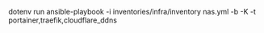 dotenv run ansible-playbook -i inventories/infra/inventory nas.yml -b -K -t portainer,traefik,cloudflare_ddns